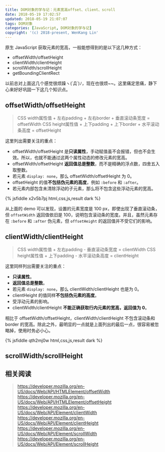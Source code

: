 ```yaml
---
title: DOM对象的学与记：元素宽高offset、client、scroll
date: 2018-05-19 17:02:57
updated: 2018-05-19 21:07:07
tags: DOM对象
categories: [JavaScript, DOM对象的学与记]
copyright: '(c) 2018-present, WenKang Lin'
---
```


原生 JavaScript 获取元素的宽高，一般能想得到的是以下这几种方式：

* offsetWidth/offsetHeight
* clientWidth/clientHeight
* scrollWidth/scrollHeight
* getBoundingClientRect

以前总对上面这几个感觉很烦躁ヽ(`Д´)ﾉ，现在也很烦~~。这里痛定思痛，静下心来好好巩固一下这几个知识点。

<!-- more -->

## offsetWidth/offsetHeight

> CSS width属性值 + 左右padding + 左右border + 垂直滚动条宽度 = offsetWidth
> CSS height属性值 + 上下padding + 上下border + 水平滚动条高度 = offsetHeight

这里列出需要关注的重点：

* offsetWidth/offsetHeight 是**只读属性**，手动赋值虽不会报错，但也不会生效。所以，也就不能通过这两个属性动态的修改元素的宽高。
* offsetWidth/offsetHeight **返回值总是整数**，而不是精确的浮点数，四舍五入取整数。
* 若元素 `display: none`，那么 offsetWidth/offsetHeight 为 0。
* offsetHeight 的值**不包括伪元素的高度**，例如 `:before` 和 `:after`。
* 若元素内部包含未清除浮动的子元素，那么将不包含这些浮动元素的宽高。

{% jsfiddle x2v5b7pj html,css,js,result dark %}

从上面的 demo 可以发现，设置的元素宽度是 100 px，即使出现了垂直滚动条，但 `offsetWidth` 返回值依旧是 100，说明包含滚动条的宽度。并且，虽然元素存在 `:before` 和 `:after` 伪元素，但 `offsetHeight` 的返回值并不受它们的影响。

## clientWidth/clientHeight

> CSS width属性值 + 左右padding - 垂直滚动条宽度 = clientWidth
> CSS height属性值 + 上下padding - 水平滚动条高度 = clientHeight

这里同样列出需要关注的重点：

* **只读属性**。
* **返回值总是整数**。
* 若元素 `display: none`，那么 clientWidth/clientHeight 也是为 0。
* clientHeight 的值同样**不包括伪元素的高度**。
* 受浮动元素的影响。
* clientWidth/clientHeight **不能正确获取行内元素的宽高，返回值为 0**。

相比于 offsetWidth/offsetHeight，clientWidth/clientHeight 不包含滚动条和 border 的宽高。除此之外，最明显的一点就是上面列出的最后一点，很容易被忽略掉，使用时务必小心。

{% jsfiddle qth2mj0w html,css,js,result dark %}

## scrollWidth/scrollHeight

## 相关阅读

> https://developer.mozilla.org/en-US/docs/Web/API/HTMLElement/offsetWidth
> https://developer.mozilla.org/en-US/docs/Web/API/HTMLElement/offsetHeight
> https://developer.mozilla.org/en-US/docs/Web/API/Element/clientWidth
> https://developer.mozilla.org/en-US/docs/Web/API/Element/clientHeight
> https://developer.mozilla.org/en-US/docs/Web/API/Element/scrollWidth
> https://developer.mozilla.org/en-US/docs/Web/API/Element/scrollHeight
